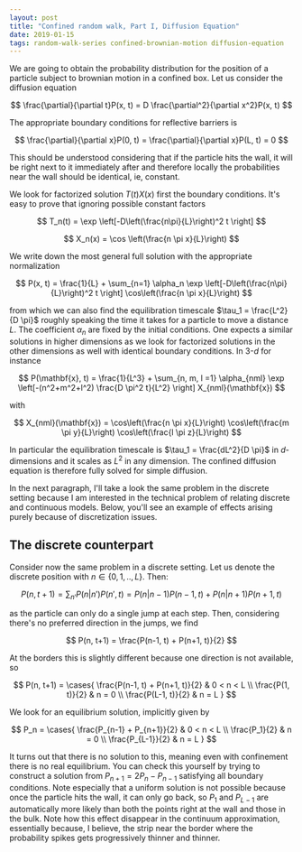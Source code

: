 ```yaml
---
layout: post
title: "Confined random walk, Part I, Diffusion Equation"
date: 2019-01-15
tags: random-walk-series confined-brownian-motion diffusion-equation
---
```


We are going to obtain the probability distribution for the position of a particle subject to brownian motion in a confined box. Let us consider the diffusion equation

$$
\frac{\partial}{\partial t}P(x, t)  = D \frac{\partial^2}{\partial x^2}P(x, t)
$$

The appropriate boundary conditions for reflective barriers is

$$
\frac{\partial}{\partial x}P(0, t)  = \frac{\partial}{\partial x}P(L, t) = 0
$$

This should be understood considering that if the particle hits the wall, it will be right next to it immediately after and therefore locally the probabilities near the wall should be identical, ie, constant.

We look for factorized solution $T(t)X(x)$ first the boundary conditions. It's easy to prove that ignoring possible constant factors

$$
T_n(t) = \exp \left[-D\left(\frac{n\pi}{L}\right)^2 t \right]
$$

$$
X_n(x) = \cos \left(\frac{n \pi x}{L}\right)
$$

We write down the most general full solution with the appropriate normalization

$$
P(x, t) = \frac{1}{L} + \sum_{n=1} \alpha_n \exp \left[-D\left(\frac{n\pi}{L}\right)^2 t \right] \cos\left(\frac{n \pi x}{L}\right)
$$

from which we can also find the equilibration timescale $\tau_1 = \frac{L^2}{D \pi}$ roughly speaking the time it takes for a particle to move a distance $L$. The coefficient $\alpha_n$ are fixed by the initial conditions. One expects a similar solutions in higher dimensions as we look for factorized solutions in the other dimensions as well with identical boundary conditions. In $3$-$d$ for instance


$$
P(\mathbf{x}, t) = \frac{1}{L^3} + \sum_{n, m, l =1} \alpha_{nml} \exp \left[-(n^2+m^2+l^2) \frac{D \pi^2 t}{L^2} \right] X_{nml}(\mathbf{x})
$$

with

$$
X_{nml}(\mathbf{x}) = \cos\left(\frac{n \pi x}{L}\right) \cos\left(\frac{m \pi y}{L}\right) \cos\left(\frac{l \pi z}{L}\right)
$$


In particular the equilibration timescale is $\tau_1 = \frac{dL^2}{D \pi}$ in $d$-dimensions and it scales as $L^2$ in any dimension. The confined diffusion equation is therefore fully solved for simple diffusion.

In the next paragraph, I'll take a look the same problem in the discrete setting because I am interested in the technical problem of relating discrete and continuous models. Below, you'll see an example of effects arising purely because of discretization issues.

The discrete counterpart
-------------------------

Consider now the same problem in a discrete setting. Let us denote the discrete position with $n \in \{0, 1, .., L\}$. Then:

$$
P(n, t+1) = \sum_{n'} P(n|n') P(n', t) = P(n|n-1) P(n-1, t) + P(n|n+1) P(n+1, t)
$$

as the particle can only do a single jump at each step. Then, considering there's no preferred direction in the jumps, we find

$$
P(n, t+1) = \frac{P(n-1, t) + P(n+1, t)}{2}
$$

At the borders this is slightly different because one direction is not available, so

$$
P(n, t+1) = \cases{
\frac{P(n-1, t) + P(n+1, t)}{2} &  0 < n < L \\
\frac{P(1, t)}{2} &  n = 0 \\
\frac{P(L-1, t)}{2} &  n = L
}
$$

We look for an equilibrium solution, implicitly given by

$$
P_n = \cases{
\frac{P_{n-1} + P_{n+1}}{2} &  0 < n < L \\
\frac{P_1}{2} &  n = 0 \\
\frac{P_{L-1}}{2} &  n = L
}
$$

It turns out that there is no solution to this, meaning even with confinement there is no real equilibrium. You can check this yourself by trying to construct a solution from $P_{n+1} = 2 P_n - P_{n-1}$ satisfying all boundary conditions. Note especially that a uniform solution is not possible because once the particle hits the wall, it can only go back, so $P_1$ and $P_{L-1}$ are automatically more likely than both the points right at the wall and those in the bulk. Note how this effect disappear in the continuum approximation, essentially because, I believe, the strip near the border where the probability spikes gets progressively thinner and thinner.